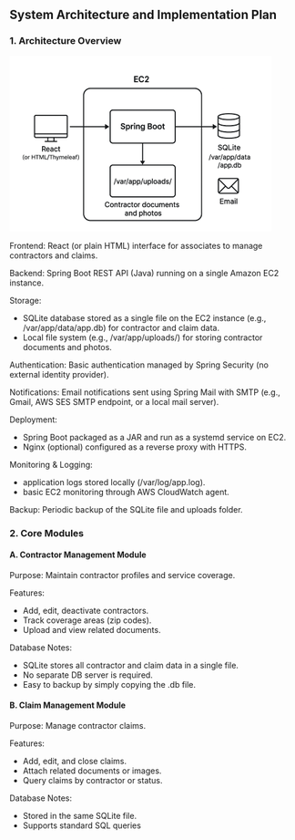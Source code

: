 ## System Architecture and Implementation Plan

### 1. Architecture Overview
![diagram](diagram.png)


Frontend: React (or plain HTML) interface for associates to manage contractors and claims.

Backend: Spring Boot REST API (Java) running on a single Amazon EC2 instance.

Storage:
  - SQLite database stored as a single file on the EC2 instance (e.g., /var/app/data/app.db) for contractor and claim data.
  - Local file system (e.g., /var/app/uploads/) for storing contractor documents and photos.

Authentication: Basic authentication managed by Spring Security (no external identity provider).

Notifications: Email notifications sent using Spring Mail with SMTP (e.g., Gmail, AWS SES SMTP endpoint, or a local mail server).

Deployment:
  - Spring Boot packaged as a JAR and run as a systemd service on EC2.
  - Nginx (optional) configured as a reverse proxy with HTTPS.

Monitoring & Logging:
  - application logs stored locally (/var/log/app.log).
  - basic EC2 monitoring through AWS CloudWatch agent.

Backup: Periodic backup of the SQLite file and uploads folder.

### 2. Core Modules

#### A. Contractor Management Module

Purpose: Maintain contractor profiles and service coverage.

Features:
  - Add, edit, deactivate contractors.
  - Track coverage areas (zip codes).
  - Upload and view related documents.

Database Notes:
  - SQLite stores all contractor and claim data in a single file.
  - No separate DB server is required.
  - Easy to backup by simply copying the .db file.

#### B. Claim Management Module

Purpose: Manage contractor claims.

Features:
  - Add, edit, and close claims.
  - Attach related documents or images.
  - Query claims by contractor or status.

Database Notes:
  - Stored in the same SQLite file.
  - Supports standard SQL queries